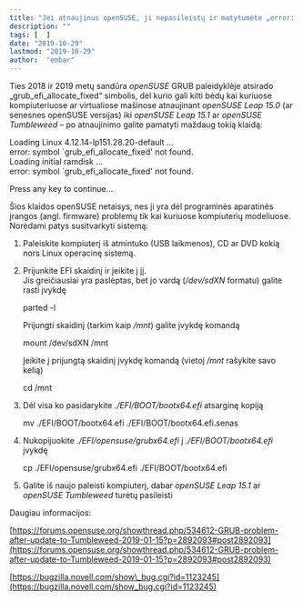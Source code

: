 ```yaml
---
title: "Jei atnaujinus openSUSE, ji nepasileistų ir matytumėte „error: symbol \"grub_efi_allocate_fixed\" not found“"
description: ""
tags: [  ]
date: "2019-10-29"
lastmod: "2019-10-29"
author:  "embar"
---
```

Ties 2018 ir 2019 metų sandūra _openSUSE_ GRUB paleidyklėje atsirado „grub\_efi\_allocate\_fixed“ simbolis, dėl kurio gali kilti bėdų kai kuriuose kompiuteriuose ar virtualiose mašinose atnaujinant _openSUSE Leap 15.0_ (ar senesnes openSUSE versijas) iki _openSUSE Leap 15.1_ ar _openSUSE Tumbleweed_ – po atnaujinimo galite pamatyti maždaug tokią klaidą:

Loading Linux 4.12.14-lp151.28.20-default ...  
error: symbol \`grub\_efi\_allocate\_fixed' not found.  
Loading initial ramdisk ...  
error: symbol \`grub\_efi\_allocate\_fixed' not found.  
  
Press any key to continue...

Šios klaidos openSUSE netaisys, nes ji yra dėl programinės aparatinės įrangos (angl. firmware) problemų tik kai kuriuose kompiuterių modeliuose. Norėdami patys susitvarkyti sistemą:

1.  Paleiskite kompiuterį iš atmintuko (USB laikmenos), CD ar DVD kokią nors Linux operacinę sistemą.
2.  Prijunkite EFI skaidinį ir įeikite į jį.  
    Jis greičiausiai yra paslėptas, bet jo vardą (_/dev/sdXN_ formatu) galite rasti įvykdę
    
    parted -l
    
    Prijungti skaidinį (tarkim kaip _/mnt_) galite įvykdę komandą
    
    mount /dev/sdXN /mnt
    
    Įeikite į prijungtą skaidinį įvykdę komandą (vietoj _/mnt_ rašykite savo kelią)  
    
    cd /mnt
    
3.  Dėl visa ko pasidarykite _./EFI/BOOT/bootx64.efi_ atsarginę kopiją
    
    mv ./EFI/BOOT/bootx64.efi ./EFI/BOOT/bootx64.efi.senas
    
4.  Nukopijuokite _./EFI/opensuse/grubx64.efi_ į _./EFI/BOOT/bootx64.efi_ įvykdę
    
    cp ./EFI/opensuse/grubx64.efi ./EFI/BOOT/bootx64.efi
    
5.  Galite iš naujo paleisti kompiuterį, dabar _openSUSE Leap 15.1_ ar _openSUSE Tumbleweed_ turėtų pasileisti

Daugiau informacijos:

[https://forums.opensuse.org/showthread.php/534612-GRUB-problem-after-update-to-Tumbleweed-2019-01-15?p=2892093#post2892093](https://forums.opensuse.org/showthread.php/534612-GRUB-problem-after-update-to-Tumbleweed-2019-01-15?p=2892093#post2892093)

[https://bugzilla.novell.com/show\_bug.cgi?id=1123245](https://bugzilla.novell.com/show_bug.cgi?id=1123245)
